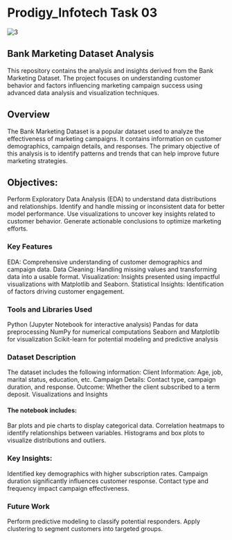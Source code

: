 # Prodigy_Infotech Task 03

![3](https://github.com/user-attachments/assets/cfd184b6-5d16-4dfa-8e3d-2561bbbd529f)


## Bank Marketing Dataset Analysis
This repository contains the analysis and insights derived from the Bank Marketing Dataset. The project focuses on understanding customer behavior and factors influencing marketing campaign success using advanced data analysis and visualization techniques.

## Overview
The Bank Marketing Dataset is a popular dataset used to analyze the effectiveness of marketing campaigns. It contains information on customer demographics, campaign details, and responses. The primary objective of this analysis is to identify patterns and trends that can help improve future marketing strategies.

## Objectives:
Perform Exploratory Data Analysis (EDA) to understand data distributions and relationships.
Identify and handle missing or inconsistent data for better model performance.
Use visualizations to uncover key insights related to customer behavior.
Generate actionable conclusions to optimize marketing efforts.

### Key Features
EDA: Comprehensive understanding of customer demographics and campaign data.
Data Cleaning: Handling missing values and transforming data into a usable format.
Visualization: Insights presented using impactful visualizations with Matplotlib and Seaborn.
Statistical Insights: Identification of factors driving customer engagement.

### Tools and Libraries Used
Python (Jupyter Notebook for interactive analysis)
Pandas for data preprocessing
NumPy for numerical computations
Seaborn and Matplotlib for visualization
Scikit-learn for potential modeling and predictive analysis

### Dataset Description
The dataset includes the following information:
Client Information: Age, job, marital status, education, etc.
Campaign Details: Contact type, campaign duration, and response.
Outcome: Whether the client subscribed to a term deposit.
Visualizations and Insights

#### The notebook includes:
Bar plots and pie charts to display categorical data.
Correlation heatmaps to identify relationships between variables.
Histograms and box plots to visualize distributions and outliers.

### Key Insights:
Identified key demographics with higher subscription rates.
Campaign duration significantly influences customer response.
Contact type and frequency impact campaign effectiveness.

### Future Work
Perform predictive modeling to classify potential responders.
Apply clustering to segment customers into targeted groups.
